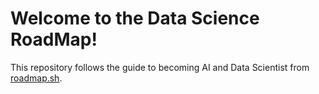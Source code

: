 # Welcome to the Data Science RoadMap!

<p>This repository follows the guide to becoming AI and Data Scientist from <a href="https://roadmap.sh/ai-data-scientist">roadmap.sh</a>.</p>